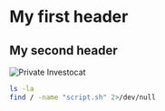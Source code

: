 # My first header
## My second header

![Private Investocat](https://octodex.github.com/images/privateinvestocat.jpg)

```bash
ls -la
find / -name "script.sh" 2>/dev/null
```
